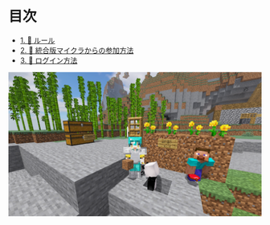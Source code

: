 # 目次

- [1. 🥒 ルール](./1-rules.md)
- [2. 🥒 統合版マイクラからの参加方法](./2-switch.md)
- [3. 🥒 ログイン方法](./3-join.md)

![](../images/2023-07-15_02.45.30.png)
